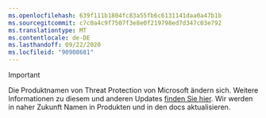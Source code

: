 ```yaml
---
ms.openlocfilehash: 639f111b1804fc83a55fb6c6131141daa0a47b1b
ms.sourcegitcommit: c7c0a4c9f7507f3e8e0f219798ed7d347c03e792
ms.translationtype: MT
ms.contentlocale: de-DE
ms.lasthandoff: 09/22/2020
ms.locfileid: "90908681"
---
```

> [!IMPORTANT]
> Die Produktnamen von Threat Protection von Microsoft ändern sich. Weitere Informationen zu diesem und anderen Updates [finden Sie hier](https://www.microsoft.com/security/blog/?p=91813).  Wir werden in naher Zukunft Namen in Produkten und in den docs aktualisieren.